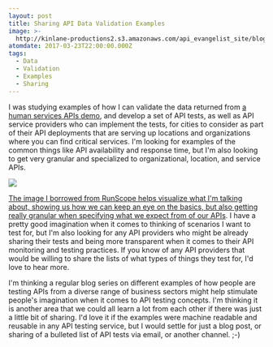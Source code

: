 ```yaml
---
layout: post
title: Sharing API Data Validation Examples
image: >-
  http://kinlane-productions2.s3.amazonaws.com/api_evangelist_site/blog/runscope_data_validation.png
atomdate: 2017-03-23T22:00:00.000Z
tags:
  - Data
  - Validation
  - Examples
  - Sharing
---
```

I was studying examples of how I can validate the data returned from [a human services APIs demo](http://developer.open.referral.adopta.agency/), and develop a set of API tests, as well as API service providers who can implement the tests, for cities to consider as part of their API deployments that are serving up locations and organizations where you can find critical services. I'm looking for examples of the common things like API availability and response time, but I'm also looking to get very granular and specialized to organizational, location, and service APIs.

[![](http://kinlane-productions2.s3.amazonaws.com/api_evangelist_site/blog/runscope_data_validation.png)](https://www.runscope.com/)

[The image I borrowed from RunScope helps visualize what I'm talking about, showing us how we can keep an eye on the basics, but also getting really granular when specifying what we expect from of our APIs](https://www.runscope.com/). I have a pretty good imagination when it comes to thinking of scenarios I want to test for, but I'm also looking for any API providers who might be already sharing their tests and being more transparent when it comes to their API monitoring and testing practices. If you know of any API providers that would be willing to share the lists of what types of things they test for, I'd love to hear more. 

I'm thinking a regular blog series on different examples of how people are testing APIs from a diverse range of business sectors might help stimulate people's imagination when it comes to API testing concepts. I'm thinking it is another area that we could all learn a lot from each other if there was just a little bit of sharing. I'd love it if the examples were machine readable and reusable in any API testing service, but I would settle for just a blog post, or sharing of a bulleted list of API tests via email, or another channel. ;-)